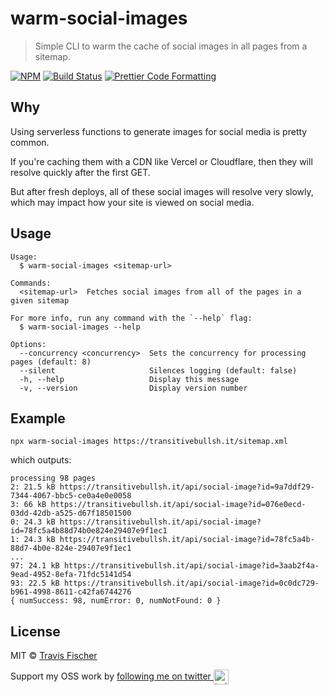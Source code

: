 # warm-social-images

> Simple CLI to warm the cache of social images in all pages from a sitemap.

[![NPM](https://img.shields.io/npm/v/warm-social-images.svg)](https://www.npmjs.com/package/warm-social-images) [![Build Status](https://github.com/transitive-bullshit/warm-social-images/actions/workflows/test.yml/badge.svg)](https://github.com/transitive-bullshit/warm-social-images/actions/workflows/test.yml) [![Prettier Code Formatting](https://img.shields.io/badge/code_style-prettier-brightgreen.svg)](https://prettier.io)

## Why

Using serverless functions to generate images for social media is pretty common.

If you're caching them with a CDN like Vercel or Cloudflare, then they will resolve quickly after the first GET.

But after fresh deploys, all of these social images will resolve very slowly, which may impact how your site is viewed on social media.

## Usage

```
Usage:
  $ warm-social-images <sitemap-url>

Commands:
  <sitemap-url>  Fetches social images from all of the pages in a given sitemap

For more info, run any command with the `--help` flag:
  $ warm-social-images --help

Options:
  --concurrency <concurrency>  Sets the concurrency for processing pages (default: 8)
  --silent                     Silences logging (default: false)
  -h, --help                   Display this message
  -v, --version                Display version number
```

## Example

```
npx warm-social-images https://transitivebullsh.it/sitemap.xml
```

which outputs:

```
processing 98 pages
2: 21.5 kB https://transitivebullsh.it/api/social-image?id=9a7ddf29-7344-4067-bbc5-ce0a4e0e0058
3: 66 kB https://transitivebullsh.it/api/social-image?id=076e0ecd-03dd-42db-a525-d67f18501500
0: 24.3 kB https://transitivebullsh.it/api/social-image?id=78fc5a4b88d74b0e824e29407e9f1ec1
1: 24.3 kB https://transitivebullsh.it/api/social-image?id=78fc5a4b-88d7-4b0e-824e-29407e9f1ec1
...
97: 24.1 kB https://transitivebullsh.it/api/social-image?id=3aab2f4a-9ead-4952-8efa-71fdc5141d54
93: 22.5 kB https://transitivebullsh.it/api/social-image?id=0c0dc729-b961-4998-8611-c42fa6744276
{ numSuccess: 98, numError: 0, numNotFound: 0 }
```

## License

MIT © [Travis Fischer](https://transitivebullsh.it)

Support my OSS work by <a href="https://twitter.com/transitive_bs">following me on twitter <img src="https://storage.googleapis.com/saasify-assets/twitter-logo.svg" alt="twitter" height="24px" align="center"></a>
